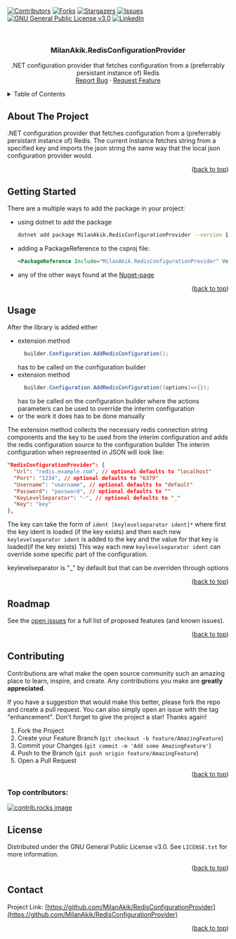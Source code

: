 <a id="readme-top"></a>

[![Contributors][contributors-shield]][contributors-url]
[![Forks][forks-shield]][forks-url]
[![Stargazers][stars-shield]][stars-url]
[![Issues][issues-shield]][issues-url]
[![GNU General Public License v3.0][license-shield]][license-url]
[![LinkedIn][linkedin-shield]][linkedin-url]



<!-- PROJECT LOGO -->
<br />
<div align="center">
  <!-- <a href="https://github.com/MilanAkik/RedisConfigurationProvider">
    <img src="images/logo.png" alt="Logo" width="80" height="80">
  </a> -->

<h3 align="center">MilanAkik.RedisConfigurationProvider</h3>

  <p align="center">
    .NET configuration provider that fetches configuration from a (preferrably persistant instance of) Redis
    <br />
    <!-- <a href="https://github.com/MilanAkik/RedisConfigurationProvider"><strong>Explore the docs »</strong></a>
    <br />
    <br />
    <a href="https://github.com/MilanAkik/RedisConfigurationProvider">View Demo</a>
    &middot; -->
    <a href="https://github.com/MilanAkik/RedisConfigurationProvider/issues/new?labels=bug&template=bug-report---.md">Report Bug</a>
    &middot;
    <a href="https://github.com/MilanAkik/RedisConfigurationProvider/issues/new?labels=enhancement&template=feature-request---.md">Request Feature</a>
  </p>
</div>



<!-- TABLE OF CONTENTS -->
<details>
  <summary>Table of Contents</summary>
  <ol>
    <li>
      <a href="#about-the-project">About The Project</a>
      <!-- <ul>
        <li><a href="#built-with">Built With</a></li>
      </ul> -->
    </li>
    <li>
      <a href="#getting-started">Getting Started</a>
      <!-- <ul>
        <li><a href="#prerequisites">Prerequisites</a></li>
        <li><a href="#installation">Installation</a></li>
      </ul> -->
    </li>
    <li><a href="#usage">Usage</a></li>
    <li><a href="#roadmap">Roadmap</a></li>
    <li><a href="#contributing">Contributing</a></li>
    <li><a href="#license">License</a></li>
    <li><a href="#contact">Contact</a></li>
    <!-- <li><a href="#acknowledgments">Acknowledgments</a></li> -->
  </ol>
</details>



<!-- ABOUT THE PROJECT -->
## About The Project

<!-- [![Product Name Screen Shot][product-screenshot]](https://example.com) -->

.NET configuration provider that fetches configuration from a (preferrably persistant instance of) Redis. The current instance fetches string from a specified key and imports the json string the same way that the local json configuration provider would.
<!-- Here's a blank template to get started. To avoid retyping too much info, do a search and replace with your text editor for the following: `MilanAkik`, `RedisConfigurationProvider`, `twitter_handle`, `milan-akik`, `email_client`, `email`, `MilanAkik.RedisConfigurationProvider`, `.NET configuration provider that fetches configuration from a (preferrably persistant instance of) Redis`, `GNU General Public License v3.0` -->

<p align="right">(<a href="#readme-top">back to top</a>)</p>



<!-- ### Built With

* [![Next][Next.js]][Next-url]
* [![React][React.js]][React-url]
* [![Vue][Vue.js]][Vue-url]
* [![Angular][Angular.io]][Angular-url]
* [![Svelte][Svelte.dev]][Svelte-url]
* [![Laravel][Laravel.com]][Laravel-url]
* [![Bootstrap][Bootstrap.com]][Bootstrap-url]
* [![JQuery][JQuery.com]][JQuery-url]

<p align="right">(<a href="#readme-top">back to top</a>)</p> -->



<!-- GETTING STARTED -->
## Getting Started

There are a multiple ways to add the package in your project:
* using dotnet to add the package
  ```sh
  dotnet add package MilanAkik.RedisConfigurationProvider --version 1.0.0
  ```
* adding a PackageReference to the csproj file:
  ```xml
  <PackageReference Include="MilanAkik.RedisConfigurationProvider" Version="1.0.0" />
  ```
* any of the other ways found at the [Nuget-page]

<p align="right">(<a href="#readme-top">back to top</a>)</p>



<!-- USAGE EXAMPLES -->
## Usage

After the library is added either
* extension method 
  ```c#
    builder.Configuration.AddRedisConfiguration();
  ```
  has to be called on the configuration builder
* extension method 
  ```c#
    builder.Configuration.AddRedisConfiguration((options)=>{});
  ```
  has to be called on the configuration builder where the actions parameters can be used to override the interim configuration
* or the work it does has to be done manually

The extension method collects the necessary redis connection string components and the key to be used from the interim configuration and adds the redis configuration source to the configuration builder
The interim configuration when represented in JSON will look like:
```json
"RedisConfigurationProvider": {
  "Url": "redis.example.com", // optional defaults to "localhost"
  "Port": "1234", // optional defaults to "6379"
  "Username": "username", // optional defaults to "default"
  "Password": "password", // optional defaults to ""
  "KeyLevelSeparator": "-", // optional defaults to "_"
  "Key": "key"
},
```

The key can take the form of ```ident [keylevelseparator ident]*``` where first the key ident is loaded (if the key exists) and then each new ```keylevelseparator ident``` is added to the key and the value for that key is loaded(if the key exists)
This way each new ```keylevelseparator ident``` can override some specific part of the configuration.

keylevelseparator is "_" by default but that can be overriden through options

<p align="right">(<a href="#readme-top">back to top</a>)</p>



<!-- ROADMAP -->
## Roadmap

<!-- - [ ] Feature 1
- [ ] Feature 2
- [ ] Feature 3
    - [ ] Nested Feature -->

See the [open issues](https://github.com/MilanAkik/RedisConfigurationProvider/issues) for a full list of proposed features (and known issues).

<p align="right">(<a href="#readme-top">back to top</a>)</p>



<!-- CONTRIBUTING -->
## Contributing

Contributions are what make the open source community such an amazing place to learn, inspire, and create. Any contributions you make are **greatly appreciated**.

If you have a suggestion that would make this better, please fork the repo and create a pull request. You can also simply open an issue with the tag "enhancement".
Don't forget to give the project a star! Thanks again!

1. Fork the Project
2. Create your Feature Branch (`git checkout -b feature/AmazingFeature`)
3. Commit your Changes (`git commit -m 'Add some AmazingFeature'`)
4. Push to the Branch (`git push origin feature/AmazingFeature`)
5. Open a Pull Request

<p align="right">(<a href="#readme-top">back to top</a>)</p>

### Top contributors:

<a href="https://github.com/MilanAkik/RedisConfigurationProvider/graphs/contributors">
  <img src="https://contrib.rocks/image?repo=MilanAkik/RedisConfigurationProvider" alt="contrib.rocks image" />
</a>



<!-- LICENSE -->
## License

Distributed under the GNU General Public License v3.0. See `LICENSE.txt` for more information.

<p align="right">(<a href="#readme-top">back to top</a>)</p>



<!-- CONTACT -->
## Contact

<!-- Your Name - [@twitter_handle](https://twitter.com/twitter_handle) - email@email_client.com -->

Project Link: [https://github.com/MilanAkik/RedisConfigurationProvider](https://github.com/MilanAkik/RedisConfigurationProvider)

<p align="right">(<a href="#readme-top">back to top</a>)</p>



<!-- ACKNOWLEDGMENTS -->
<!-- ## Acknowledgments

* []()
* []()
* []()

<p align="right">(<a href="#readme-top">back to top</a>)</p> -->



<!-- MARKDOWN LINKS & IMAGES -->
<!-- https://www.markdownguide.org/basic-syntax/#reference-style-links -->
[contributors-shield]: https://img.shields.io/github/contributors/MilanAkik/RedisConfigurationProvider.svg?style=for-the-badge
[contributors-url]: https://github.com/MilanAkik/RedisConfigurationProvider/graphs/contributors
[forks-shield]: https://img.shields.io/github/forks/MilanAkik/RedisConfigurationProvider.svg?style=for-the-badge
[forks-url]: https://github.com/MilanAkik/RedisConfigurationProvider/network/members
[stars-shield]: https://img.shields.io/github/stars/MilanAkik/RedisConfigurationProvider.svg?style=for-the-badge
[stars-url]: https://github.com/MilanAkik/RedisConfigurationProvider/stargazers
[issues-shield]: https://img.shields.io/github/issues/MilanAkik/RedisConfigurationProvider.svg?style=for-the-badge
[issues-url]: https://github.com/MilanAkik/RedisConfigurationProvider/issues
[license-shield]: https://img.shields.io/github/license/MilanAkik/RedisConfigurationProvider.svg?style=for-the-badge
[license-url]: https://github.com/MilanAkik/RedisConfigurationProvider/blob/master/LICENSE.txt
[linkedin-shield]: https://img.shields.io/badge/-LinkedIn-black.svg?style=for-the-badge&logo=linkedin&colorB=555
[linkedin-url]: https://linkedin.com/in/milan-akik
[Nuget-page]: https://www.nuget.org/packages/MilanAkik.RedisConfigurationProvider
[product-screenshot]: images/screenshot.png
<!-- [Next.js]: https://img.shields.io/badge/next.js-000000?style=for-the-badge&logo=nextdotjs&logoColor=white
[Next-url]: https://nextjs.org/
[React.js]: https://img.shields.io/badge/React-20232A?style=for-the-badge&logo=react&logoColor=61DAFB
[React-url]: https://reactjs.org/
[Vue.js]: https://img.shields.io/badge/Vue.js-35495E?style=for-the-badge&logo=vuedotjs&logoColor=4FC08D
[Vue-url]: https://vuejs.org/
[Angular.io]: https://img.shields.io/badge/Angular-DD0031?style=for-the-badge&logo=angular&logoColor=white
[Angular-url]: https://angular.io/
[Svelte.dev]: https://img.shields.io/badge/Svelte-4A4A55?style=for-the-badge&logo=svelte&logoColor=FF3E00
[Svelte-url]: https://svelte.dev/
[Laravel.com]: https://img.shields.io/badge/Laravel-FF2D20?style=for-the-badge&logo=laravel&logoColor=white
[Laravel-url]: https://laravel.com
[Bootstrap.com]: https://img.shields.io/badge/Bootstrap-563D7C?style=for-the-badge&logo=bootstrap&logoColor=white
[Bootstrap-url]: https://getbootstrap.com
[JQuery.com]: https://img.shields.io/badge/jQuery-0769AD?style=for-the-badge&logo=jquery&logoColor=white
[JQuery-url]: https://jquery.com  -->